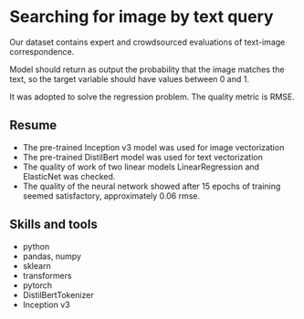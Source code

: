 # Searching for image by text query

Our dataset contains expert and crowdsourced evaluations of text-image correspondence.

Model should return as output the probability that the image matches the text, so the target variable should have values between 0 and 1.

It was adopted to solve the regression problem. The quality metric is RMSE.

## Resume 
- The pre-trained Inception v3 model was used for image vectorization
- The pre-trained DistilBert model was used for text vectorization
- The quality of work of two linear models LinearRegression and ElasticNet was checked.
- The quality of the neural network showed after 15 epochs of training seemed satisfactory, approximately 0.06 rmse.

## Skills and tools
- python
- pandas, numpy
- sklearn
- transformers
- pytorch
- DistilBertTokenizer
- Inception v3
